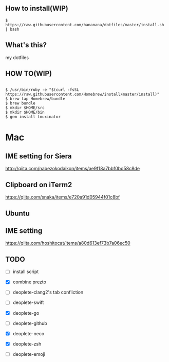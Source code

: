 ## How to install(WIP)

```
$ https://raw.githubusercontent.com/hananana/dotfiles/master/install.sh | bash
```

## What's this?

my dotfiles

## HOW TO(WIP)

```

$ /usr/bin/ruby -e "$(curl -fsSL https://raw.githubusercontent.com/Homebrew/install/master/install)"
$ brew tap Homebrew/bundle
$ brew bundle
$ mkdir $HOME/src
$ mkdir $HOME/bin
$ gem install tmuxinator

```

# Mac

## IME setting for Siera

http://qiita.com/nabezokodaikon/items/ae9f18a7bbf0bd58c8de

## Clipboard on iTerm2

https://qiita.com/snaka/items/e720a91d05944f01c8bf

## Ubuntu

## IME setting

https://qiita.com/hoshitocat/items/a80d613ef73b7a06ec50

## TODO

- [ ] install script
- [x] combine prezto
- [ ] deoplete-clang2's tab confliction
- [ ] deoplete-swift
- [x] deoplete-go
- [ ] deoplete-github
- [x] deoplete-neco
- [x] deoplete-zsh
- [ ] deoplete-emoji

